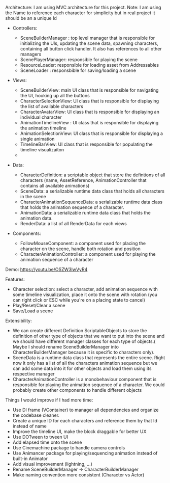 Architecture: I am using MVC architecture for this project. Note: I am using the Name to reference each character for simplicity but in real project it should be an a unique Id

  - Controllers:
    - SceneBuilderManager : top level manager that is responsible for initializing the UIs, updating the scene data, spawning characters, containing all button click handler. It also has references to all other managers
    - ScenePlayerManager: responsible for playing the scene
    - ResourceLoader: responsible for loading asset from Addressables
    - SceneLoader : responsbible for saving/loading a scene
    
  - Views:
    - SceneBuilderView: main UI class that is responsible for navigating the UI, hooking up all the buttons
    - CharacterSelectionView: UI class that is responsible for displaying the list of available characters
    - CharacterAvatarView: UI class that is responsible for displaying an individual character
    - AnimationTimelineView : UI class that is responsible for displaying the animation timeline
    - AnimationSelectionView: UI class that is responsible for displaying a single animation
    - TimelineBarView: UI class that is responsible for populating the timeline visualizaiton
    - 
  - Data:
    - CharacterDefinition: a scriptable object that store the defintions of all characters (name, AssetReference, AnimationController that contains all available animations)
    - SceneData: a serializable runtime data class that holds all characters in the scene
    - CharacterAnimationSequenceData: a serializable runtime data class that holds the animation sequence of a character.
    - AnimationData: a serializable runtime data class that holds the animation data.
    - RenderData: a list of all RenderData for each views
      
  - Components:
    - FollowMouseComponent: a component used for placing the character on the scene, handle both rotation and position
    - CharacterAnimationController: a component used for playing the animation sequence of a character
    

Demo:
https://youtu.be/OSZW3lwVyR4

Features:
  - Character selection: select a character, add animation sequence with some timeline visualization, place it onto the scene with rotation (you can right click or ESC while you're on a placing state to cancel)
  - Play/Reset/Clear a scene
  - Save/Load a scene

Extensibility:
  - We can create different Definition ScriptableObjects to store the definition of other type of objects that we want to put into the scene and we should have different manager classes for each type of objects.( Maybe I should rename SceneBuilderManager into CharacterBuilderManager because it is specific to characters only).
  - SceneData is a runtime data class that represents the entire scene. Right now it only has a list of all the characters animation sequence but we can add some data into it for other objects and load them using its respective manager
  - CharacterAnimationController is a monobehaviour component that is responsible for playing the animation sequence of a character. We could probably create other components to handle different objects

Things I would improve if I had more time:
  - Use DI frame (VContainer) to manager all dependencies and organize the codebase cleaner.
  - Create a unique ID for each characters and reference them by that Id instead of name
  - Improve the timeline UI, make the block draggable for better UX
  - Use DOTween to tween UI
  - Add elapsed time onto the scene
  - Use Cinemachine package to handle camera controls
  - Use Animancer package for playing/sequencing animation instead of built-in Animator
  - Add visual improvement (lightning, ...)
  - Rename SceneBuilderManager -> CharacterBuilderManager
  - Make naming convention more consistent (Character vs Actor)
